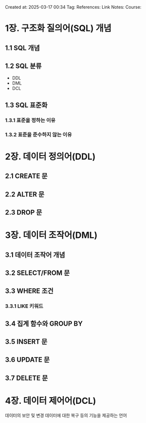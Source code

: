 Created at:  2025-03-17 00:34
Tag:
References:
Link Notes:
Course: 

# 1장. 구조화 질의어(SQL) 개념
## 1.1 SQL 개념
## 1.2 SQL 분류
- DDL 
- DML
- DCL
## 1.3 SQL 표준화
### 1.3.1 표준을 정하는 이유
### 1.3.2 표준을 준수하지 않는 이유
# 2장. 데이터 정의어(DDL)
## 2.1 CREATE 문
## 2.2 ALTER 문
## 2.3 DROP 문
# 3장. 데이터 조작어(DML)
## 3.1 데이터 조작어 개념
## 3.2 SELECT/FROM 문
## 3.3 WHERE 조건
### 3.3.1 LIKE 키워드 
## 3.4 집계 함수와 GROUP BY
## 3.5 INSERT 문 
## 3.6 UPDATE 문
## 3.7 DELETE 문
# 4장. 데이터 제어어(DCL)
데이터의 보안 및 변경 데이터에 대한 복구 등의 기능을 제공하는 언어